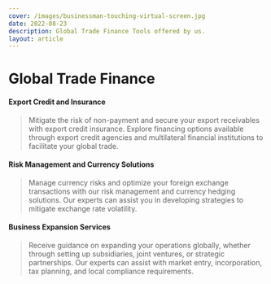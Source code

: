 ```yaml
---
cover: /images/businessman-touching-virtual-screen.jpg
date: 2022-08-23
description: Global Trade Finance Tools offered by us.
layout: article
---
```


# Global Trade Finance

#### Export Credit and Insurance
> Mitigate the risk of non-payment and secure your export receivables with export credit insurance. Explore financing options available through export credit agencies and multilateral financial institutions to facilitate your global trade.


#### Risk Management and Currency Solutions
> Manage currency risks and optimize your foreign exchange transactions with our risk management and currency hedging solutions. Our experts can assist you in developing strategies to mitigate exchange rate volatility.

#### Business Expansion Services
> Receive guidance on expanding your operations globally, whether through setting up subsidiaries, joint ventures, or strategic partnerships. Our experts can assist with market entry, incorporation, tax planning, and local compliance requirements.
